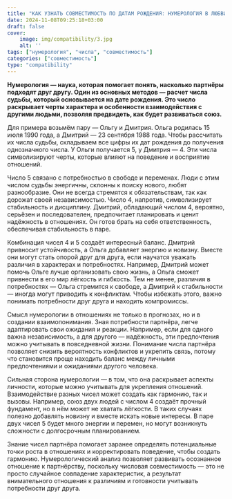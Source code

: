 ```yaml
---
title: "КАК УЗНАТЬ СОВМЕСТИМОСТЬ ПО ДАТАМ РОЖДЕНИЯ: НУМЕРОЛОГИЯ В ЛЮБВИ"
date: 2024-11-08T09:25:18+03:00
draft: false
cover:
    image: img/compatibility/3.jpg
    alt: ''
tags: ["нумерология", "числа", "совместимость"]
categories: ["совместимость"]
type: "compatibility"
---
```


**Нумерология — наука, которая помогает понять, насколько партнёры подходят друг другу. Один из основных методов — расчет числа судьбы, который основывается на дате рождения. Это число раскрывает черты характера и особенности взаимодействия с другими людьми, позволяя предвидеть, как будет развиваться союз.**

Для примера возьмём пару — Ольгу и Дмитрия. Ольга родилась 15 июля 1990 года, а Дмитрий — 23 сентября 1988 года. Чтобы рассчитать их числа судьбы, складываем все цифры их дат рождения до получения однозначного числа. У Ольги получается 5, у Дмитрия — 4. Эти числа символизируют черты, которые влияют на поведение и восприятие отношений.

Число 5 связано с потребностью в свободе и переменах. Люди с этим числом судьбы энергичны, склонны к поиску нового, любят разнообразие. Они не всегда стремятся к обязательствам, так как дорожат своей независимостью. Число 4, напротив, символизирует стабильность и дисциплину. Дмитрий, обладающий числом 4, вероятно, серьёзен и последователен, предпочитает планировать и ценит надёжность в отношениях. Он готов брать на себя ответственность, обеспечивая стабильность в паре.

Комбинация чисел 4 и 5 создаёт интересный баланс. Дмитрий привносит устойчивость, а Ольга добавляет энергию и новизну. Вместе они могут стать опорой друг для друга, если научатся уважать различия в характерах и потребностях. Например, Дмитрий может помочь Ольге лучше организовать свою жизнь, а Ольга сможет привнести в его мир лёгкость и гибкость. Тем не менее, различия в потребностях — Ольга стремится к свободе, а Дмитрий к стабильности — иногда могут приводить к конфликтам. Чтобы избежать этого, важно понимать потребности друг друга и находить компромиссы.

Смысл нумерологии в отношениях не только в прогнозах, но и в создании взаимопонимания. Зная потребности партнёра, легче адаптировать свои ожидания и реакции. Например, если для одного важна независимость, а для другого — надёжность, эти предпочтения можно учитывать в повседневной жизни. Понимание числа партнёра позволяет снизить вероятность конфликтов и укрепить связь, потому что становится проще находить баланс между личными предпочтениями и ожиданиями другого человека.

Сильная сторона нумерологии — в том, что она раскрывает аспекты личности, которые можно учитывать для укрепления отношений. Взаимодействие разных чисел может создать как гармонию, так и вызовы. Например, союз двух людей с числом 4 создаёт прочный фундамент, но в нём может не хватать лёгкости. В таких случаях полезно добавлять новизну и вместе искать новые интересы. В паре двух чисел 5 будет много энергии и перемен, но могут возникнуть сложности с долгосрочным планированием.

Знание чисел партнёра помогает заранее определять потенциальные точки роста в отношениях и корректировать поведение, чтобы создать гармонию. Нумерологический анализ позволяет развивать осознанное отношение к партнёрству, поскольку числовая совместимость — это не просто случайное совпадение характеристик, а результат внимательного отношения к различиям и готовности учитывать потребности друг друга.

